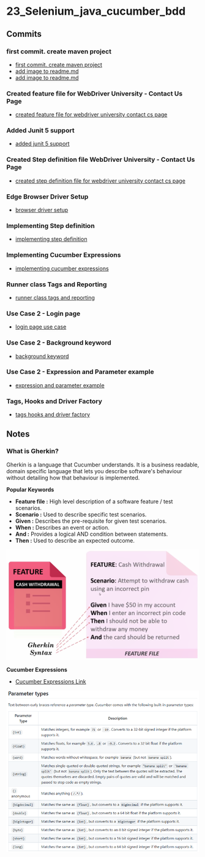 # 23_Selenium_java_cucumber_bdd

## Commits

### first commit. create maven project
* [first commit. create maven project](https://github.com/bibhusprasad/23_Selenium_java_cucumber_bdd/commit/8e8be6272b304f7b5853fb4f53f2a3a48b050984)
* [add image to readme.md](https://github.com/bibhusprasad/23_Selenium_java_cucumber_bdd/commit/49c3ca312a8fcf7923de6fa3405e531d085f20e2)
* [add image to readme.md](https://github.com/bibhusprasad/23_Selenium_java_cucumber_bdd/commit/94ead66cd2b46147ed94f15123c644f13f5c30f3)

### Created feature file for WebDriver University - Contact Us Page
* [created feature file for webdriver university contact cs page](https://github.com/bibhusprasad/23_Selenium_java_cucumber_bdd/commit/d7c90adbd511d49fc9ae57ee048607c2a15f47b4)

### Added Junit 5 support
* [added junit 5 support](https://github.com/bibhusprasad/23_Selenium_java_cucumber_bdd/commit/e30ef4f9107b8d1bf146b6394114ba7494ed4844)

### Created Step definition file WebDriver University - Contact Us Page
* [created step definition file for webdriver university contact cs page](https://github.com/bibhusprasad/23_Selenium_java_cucumber_bdd/commit/9c8e4c3da9a4404bd03bbfa51dad8757a50277ff)

### Edge Browser Driver Setup
* [browser driver setup](https://github.com/bibhusprasad/23_Selenium_java_cucumber_bdd/commit/5500fb5ec6febf4f07d435736857e7f1ba70721a)

### Implementing Step definition
* [implementing step definition](https://github.com/bibhusprasad/23_Selenium_java_cucumber_bdd/commit/37d7b1959faa911b6d863fdbbe2ade68a2cf6ee5)

### Implementing Cucumber Expressions
* [implementing cucumber expressions](https://github.com/bibhusprasad/23_Selenium_java_cucumber_bdd/commit/17ca4b5318785a6a2173bdf61122a769108d0d24)

### Runner class Tags and Reporting
* [runner class tags and reporting](https://github.com/bibhusprasad/23_Selenium_java_cucumber_bdd/commit/b91f8895f67e3aeda34c0c28ea17c1d5455ae559)

### Use Case 2 - Login page
* [login page use case](https://github.com/bibhusprasad/23_Selenium_java_cucumber_bdd/commit/e67c7356eb56911660e3d278276d836e077d8a31)

### Use Case 2 - Background keyword
* [background keyword](https://github.com/bibhusprasad/23_Selenium_java_cucumber_bdd/commit/997bfd1664ce614776d65f475e0bc2d0b5c012d2)

### Use Case 2 - Expression and Parameter example
* [expression and parameter example](https://github.com/bibhusprasad/23_Selenium_java_cucumber_bdd/commit/0c6245fafa95266e0bc77a4ff8a988cc7f90c373)

### Tags, Hooks and Driver Factory 
* [tags hooks and driver factory]()

## Notes

### What is Gherkin?
Gherkin is a language that Cucumber understands. It is a business readable, domain specific language that lets you describe software's behaviour without detailing how that behaviour is implemented.

**Popular Keywords**
* **Feature file :** High level description of a software feature / test scenarios.
* **Scenario :** Used to describe specific test scenarios.
* **Given :** Describes the pre-requisite for given test scenarios.
* **When :** Describes an event or action.
* **And :** Provides a logical AND condition between statements.
* **Then :** Used to describe an expected outcome.

![plot](/images/feature_file.png?raw=true)

**Cucumber Expressions**
* [Cucumber Expressions Link](https://github.com/cucumber/cucumber-expressions)

![plot](/images/cucumber_expressions_parameter.png?raw=true)

